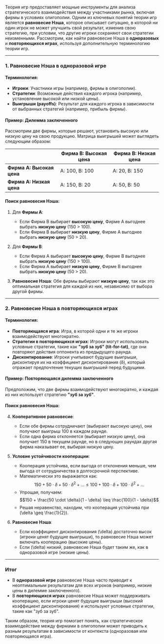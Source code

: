Теория игр предоставляет мощные инструменты для анализа стратегического взаимодействия между участниками рынка, включая фирмы в условиях олигополии. Одним из ключевых понятий теории игр является **равновесие Нэша**, которое описывает ситуацию, в которой ни один игрок не может улучшить свой результат, изменив свою стратегию, при условии, что другие игроки сохраняют свои стратегии неизменными. Рассмотрим, как найти равновесие Нэша в **одноразовых** и **повторяющихся играх**, используя дополнительную терминологию теории игр.

---

### **1. Равновесие Нэша в одноразовой игре**

#### **Терминология**:
- **Игроки**: Участники игры (например, фирмы в олигополии).
- **Стратегии**: Возможные действия каждого игрока (например, установление высокой или низкой цены).
- **Выигрыши (payoffs)**: Результат для каждого игрока в зависимости от выбранных стратегий (например, прибыль фирмы).

#### **Пример: Дилемма заключенного**
Рассмотрим две фирмы, которые решают, установить высокую или низкую цену на свою продукцию. Матрица выигрышей может выглядеть следующим образом:

|                     | **Фирма B: Высокая цена** | **Фирма B: Низкая цена** |
|---------------------|---------------------------|--------------------------|
| **Фирма A: Высокая цена** | A: 100, B: 100            | A: 20, B: 150            |
| **Фирма A: Низкая цена**  | A: 150, B: 20             | A: 50, B: 50             |

#### **Поиск равновесия Нэша**:
1. Для **Фирмы A**:
   - Если Фирма B выбирает **высокую цену**, Фирме A выгоднее выбрать **низкую цену** (150 > 100).
   - Если Фирма B выбирает **низкую цену**, Фирме A выгоднее выбрать **низкую цену** (50 > 20).

2. Для **Фирмы B**:
   - Если Фирма A выбирает **высокую цену**, Фирме B выгоднее выбрать **низкую цену** (150 > 100).
   - Если Фирма A выбирает **низкую цену**, Фирме B выгоднее выбрать **низкую цену** (50 > 20).

3. **Равновесие Нэша**: Обе фирмы выбирают **низкую цену**, так как это оптимальная стратегия для каждой из них, независимо от выбора другой фирмы.

---

### **2. Равновесие Нэша в повторяющихся играх**

#### **Терминология**:
- **Повторяющаяся игра**: Игра, в которой одни и те же игроки взаимодействуют многократно.
- **Стратегии в повторяющихся играх**: Игроки могут использовать условные стратегии, такие как **"зуб за зуб" (tit-for-tat)**, где они повторяют действия оппонента из предыдущего раунда.
- **Дисконтирование**: Игроки учитывают будущие выигрыши, дисконтируя их на коэффициент дисконтирования (δ), который отражает предпочтение текущих выигрышей перед будущими.

#### **Пример: Повторяющаяся дилемма заключенного**
Предположим, что две фирмы взаимодействуют многократно, и каждая из них использует стратегию **"зуб за зуб"**.

#### **Поиск равновесия Нэша**:
4. **Кооперативное равновесие**:
   - Если обе фирмы сотрудничают (выбирают высокую цену), они получают выигрыш 100 в каждом раунде.
   - Если одна фирма отклоняется (выбирает низкую цену), она получает 150 в текущем раунде, но в следующих раундах другая фирма наказывает ее, выбирая низкую цену.

5. **Условие устойчивости кооперации**:
   - Кооперация устойчива, если выгода от отклонения меньше, чем выгода от сотрудничества в долгосрочной перспективе.
   - Математически это выражается как:  
 $$150 + 50 \cdot \delta + 50 \cdot \delta^2 + \dots \leq 100 + 100 \cdot \delta + 100 \cdot \delta^2 + \dots$$
   - Упрощая, получаем:   
   $$150 + \frac{50 \cdot \delta}{1 - \delta} \leq \frac{100}{1 - \delta}$$
   - Решая неравенство, находим, что кооперация устойчива при \(\delta \geq \frac{1}{2}\).

6. **Равновесие Нэша**:
   - Если коэффициент дисконтирования \(\delta\) достаточно высок (игроки ценят будущие выигрыши), то равновесие Нэша может включать кооперацию (высокие цены).
   - Если \(\delta\) низкий, равновесие Нэша будет таким же, как в одноразовой игре (низкие цены).

---

### **Итог**
- В **одноразовой игре** равновесие Нэша часто приводит к неоптимальным результатам для всех игроков (например, низкие цены в дилемме заключенного).
- В **повторяющихся играх** равновесие Нэша может поддерживать кооперацию, если игроки ценят будущие выигрыши (высокий коэффициент дисконтирования) и используют условные стратегии, такие как "зуб за зуб".

Таким образом, теория игр помогает понять, как стратегическое взаимодействие между фирмами в олигополии может приводить к разным результатам в зависимости от контекста (одноразовая или повторяющаяся игра).